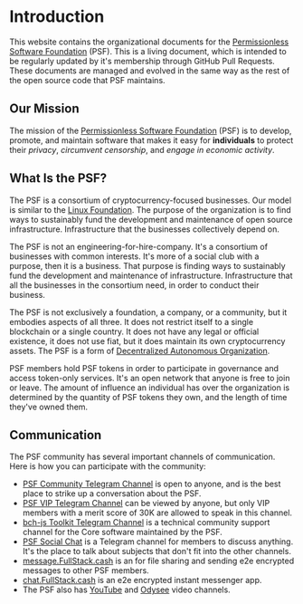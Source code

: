 # Introduction

This website contains the organizational documents for the [Permissionless Software Foundation](https://psfoundation.cash) (PSF). This is a living document, which is intended to be regularly updated by it's membership through GitHub Pull Requests. These documents are managed and evolved in the same way as the rest of the open source code that PSF maintains.

## Our Mission

The mission of the [Permissionless Software Foundation](https://psfoundation.cash) (PSF) is to develop, promote, and maintain software that makes it easy for **individuals** to protect their _privacy_, _circumvent censorship_, and _engage in economic activity_.

## What Is the PSF?

The PSF is a consortium of cryptocurrency-focused businesses. Our model is similar to the [Linux Foundation](https://www.linuxfoundation.org/en/join/members/). The purpose of the organization is to find ways to sustainably fund the development and maintenance of open source infrastructure. Infrastructure that the businesses collectively depend on.

The PSF is not an engineering-for-hire-company. It's a consortium of businesses with common interests. It's more of a social club with a purpose, then it is a business. That purpose is finding ways to sustainably fund the development and maintenance of infrastructure. Infrastructure that all the businesses in the consortium need, in order to conduct their business.

The PSF is not exclusively a foundation, a company, or a community, but it embodies aspects of all three. It does not restrict itself to a single blockchain or a single country. It does not have any legal or official existence, it does not use fiat, but it does maintain its own cryptocurrency assets. The PSF is a form of [Decentralized Autonomous Organization](https://en.wikipedia.org/wiki/Decentralized_autonomous_organization).

PSF members hold PSF tokens in order to participate in governance and access token-only services. It's an open network that anyone is free to join or leave. The amount of influence an individual has over the organization is determined by the quantity of PSF tokens they own, and the length of time they've owned them.

## Communication

The PSF community has several important channels of communication. Here is how you can participate with the community:

- [PSF Community Telegram Channel](https://t.me/permissionless_software) is open to anyone, and is the best place to strike up a conversation about the PSF.
- [PSF VIP Telegram Channel](https://t.me/psf_vip) can be viewed by anyone, but only VIP members with a merit score of 30K are allowed to speak in this channel.
- [bch-js Toolkit Telegram Channel](https://t.me/bch_js_toolkit) is a technical community support channel for the Core software maintained by the PSF.
- [PSF Social Chat](https://t.me/psf_social) is a Telegram channel for members to discuss anything. It's the place to talk about subjects that don't fit into the other channels.
- [message.FullStack.cash](https://message.fullstack.cash) is an for file sharing and sending e2e encrypted messages to other PSF members.
- [chat.FullStack.cash](https://chat.fullstack.cash) is an e2e encrypted instant messenger app.
- The PSF also has [YouTube](https://www.youtube.com/channel/UCQ57IDXJJSYXHBLpF1tBD0g) and [Odysee](https://odysee.com/@psf:0) video channels.
